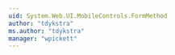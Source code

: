 ```yaml
---
uid: System.Web.UI.MobileControls.FormMethod
author: "tdykstra"
ms.author: "tdykstra"
manager: "wpickett"
---
```

